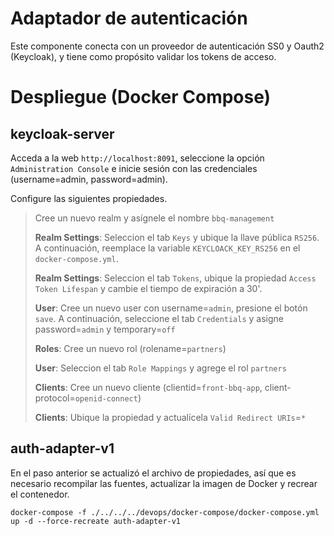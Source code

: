 # Adaptador de autenticación
Este componente conecta con un proveedor de autenticación SS0 y Oauth2 (Keycloak), y tiene como propósito validar los
tokens de acceso.

# Despliegue (Docker Compose)
## keycloak-server
Acceda a la web `http://localhost:8091`, seleccione la opción `Administration Console` e inicie sesión con las 
credenciales (username=admin, password=admin).

Configure las siguientes propiedades.
> Cree un nuevo realm y asígnele el nombre `bbq-management`
> 
> **Realm Settings**: Seleccion el tab `Keys` y ubique la llave pública `RS256`. A continuación, reemplace la variable 
> `KEYCLOACK_KEY_RS256` en el `docker-compose.yml`.
> 
> **Realm Settings**: Seleccion el tab `Tokens`, ubique la propiedad `Access Token Lifespan` y cambie el tiempo de
> expiración a 30'.
> 
> **User**: Cree un nuevo user con username=`admin`, presione el botón `save`. A continuación, seleccione el tab 
> `Credentials` y asigne password=`admin` y temporary=`off`
>
> **Roles**: Cree un nuevo rol (rolename=`partners`)
> 
> **User**: Seleccion el tab `Role Mappings` y agrege el rol `partners`
> 
> **Clients**: Cree un nuevo cliente (clientid=`front-bbq-app`, client-protocol=`openid-connect`)
> 
> **Clients**: Ubique la propiedad y actualícela `Valid Redirect URIs`=`*`

## auth-adapter-v1
En el paso anterior se actualizó el archivo de propiedades, así que es necesario recompilar las fuentes, actualizar la
imagen de Docker y recrear el contenedor.

```shell script
docker-compose -f ./../../../devops/docker-compose/docker-compose.yml up -d --force-recreate auth-adapter-v1
```
